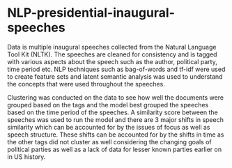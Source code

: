 # NLP-presidential-inaugural-speeches

Data is multiple inaugural speeches collected from the Natural Language Tool Kit (NLTK). The speeches are cleaned for consistency and is tagged with various aspects about the speech such as the author, political party, time period etc. NLP techniques such as bag-of-words and tf-idf were used to create feature sets and latent semantic analysis was used to understand the concepts that were used throughout the speeches. 

Clustering was conducted on the data to see how well the documents were grouped based on the tags and the model best grouped the speeches based on the time period of the speeches. A similarity score between the speeches was used to run the model and there are 3 major shifts in speech similarity which can be accounted for by the issues of focus as well as speech structure. These shifts can be accounted for by the shifts in time as the other tags did not cluster as well considering the changing goals of political parties as well as a lack of data for lesser known parties earlier on in US history.  
